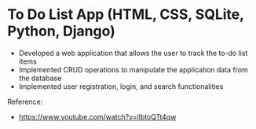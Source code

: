 # To Do List App (HTML, CSS, SQLite, Python, Django)
- Developed a web application that allows the user to track the to-do list items
- Implemented CRUD operations to manipulate the application data from the database
- Implemented user registration, login, and search functionalities

Reference:
- https://www.youtube.com/watch?v=llbtoQTt4qw
